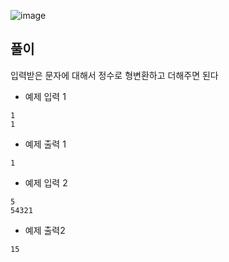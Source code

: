 ![image](https://github.com/kdfasdf/TIL/assets/96770726/a5a144c2-f95c-4466-913c-823ee198ea98)

## 풀이
입력받은 문자에 대해서 정수로 형변환하고 더해주면 된다

- 예제 입력 1
```
1
1
```
- 예제 출력 1
```
1
```

- 예제 입력 2
```
5
54321
```

- 예제 출력2
```
15
```
